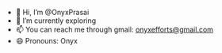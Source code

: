 - 👋 Hi, I’m @OnyxPrasai
- 🌱 I’m currently exploring
- 📫 You can reach me through gmail: onyxefforts@gmail.com
- 😄 Pronouns: Onyx


<!---
OnyxPrasai/OnyxPrasai is a ✨ special ✨ repository because its `README.md` (this file) appears on your GitHub profile.
You can click the Preview link to take a look at your changes.
--->
